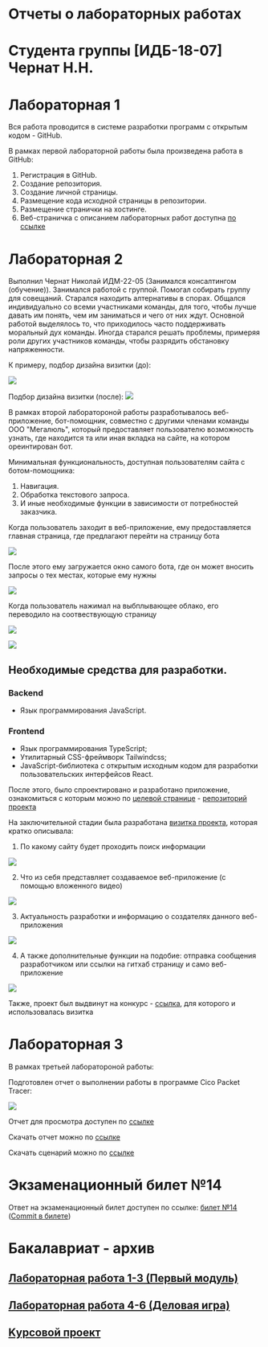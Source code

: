 # Отчеты о лабораторных работах
# Студента группы [ИДБ-18-07] Чернат Н.Н.

# Лабораторная 1

Вся работа проводится в системе разработки программ с открытым кодом - GitHub.

В рамках первой лабораторной работы была произведена работа в GitHub:

1. Регистрация в GitHub.
2. Создание репозитория.
3. Создание личной страницы.
4. Размещение кода исходной страницы в репозитории.
5. Размещение странички на хостинге.
6. Веб-страничка с описанием лабораторных работ доступна [по ссылке](https://github.com/DivineLoggika/Nikolai.github.io/blob/main/README.md)

# Лабораторная 2

Выполнил Чернат Николай ИДМ-22-05 (Занимался консалтингом (обучение)). Занимался работой с группой. Помогал собирать группу для совещаний. Старался находить алтернативы в спорах. Общался индивидуально со всеми участниками команды, для того, чтобы лучше давать им понять, чем им заниматься и чего от них ждут. Основной работой выделялось то, что приходилось часто поддерживать моральный дух команды. Иногда старался решать проблемы, примеряя роли других участников команды, чтобы разрядить обстановку напряженности. 

К примеру, подбор дизайна визитки (до):

![](https://github.com/DivineLoggika/Nikolai.github.io/blob/86b949338ecefb7ac96f08c6580cb04b5833e325/ForRef/Before.png)

Подбор дизайна визитки (после):
![](https://github.com/DivineLoggika/Nikolai.github.io/blob/86b949338ecefb7ac96f08c6580cb04b5833e325/ForRef/After.png)


В рамках второй лаборатороной работы разработывалось веб-приложение, бот-помощник, совместно с другими членами команды ООО "Мегалюль", который предоставляет пользователю возможность узнать, где находится та или иная вкладка на сайте, на котором ореинтирован бот.

Минимальная функциональность, доступная пользователям сайта с ботом-помощника:

1. Навигация.
2. Обработка текстового запроса.
3. И иные необходимые функции в зависимости от потребностей заказчика.

Когда пользователь заходит в веб-приложение, ему предоставляется главная страница, где предлагают перейти на страницу бота

![](https://github.com/DivineLoggika/Nikolai.github.io/blob/051d660f06b2940765d900a45e7a2cc612f13a74/ForRef/%D0%A1%D0%BD%D0%B8%D0%BC%D0%BE%D0%BA%20%D1%8D%D0%BA%D1%80%D0%B0%D0%BD%D0%B0%202022-12-23%20131451.png)

После этого ему загружается окно самого бота, где он может вносить запросы о тех местах, которые ему нужны

![](https://github.com/DivineLoggika/Nikolai.github.io/blob/ad9c64cc97dc32394d25af310f5d4497798da581/ForRef/%D0%A1%D0%BD%D0%B8%D0%BC%D0%BE%D0%BA%20%D1%8D%D0%BA%D1%80%D0%B0%D0%BD%D0%B0%202022-12-23%20130231.png)

Когда пользователь нажимал на выбплывающее облако, его переводило на соотвествующую страницу

![](https://github.com/DivineLoggika/Nikolai.github.io/blob/1878a012140ac578b0957e095a5a00272c2f1477/ForRef/Kogda.png)

![](https://github.com/DivineLoggika/Nikolai.github.io/blob/1878a012140ac578b0957e095a5a00272c2f1477/ForRef/Posle.png)

## Необходимые средства для разработки.
### Backend
   + Язык программирования JavaScript.
### Frontend
   + Язык программирования TypeScript;
   + Утилитарный CSS-фреймворк Tailwindcss;
   + JavaScript-библиотека с открытым исходным кодом для разработки пользовательских интерфейсов React.

После этого, было спроектировано и разработано приложение, ознакомиться с которым можно по [целевой странице](https://welpodron.github.io/kill_me/) - [репозиторий проекта](https://github.com/lulu2kan/Megalul)

На заключительной стадии была разработана [визитка проекта](https://alekseygitpub.github.io/), которая кратко описывала: 

1. По какому сайту будет проходить поиск информации

![](https://github.com/DivineLoggika/Nikolai.github.io/blob/b06f41eea97f17621225bc850cba1db105437678/ForRef/Who.png)

2. Что из себя представляет создаваемое веб-приложение (с помощью вложенного видео)

![](https://github.com/DivineLoggika/Nikolai.github.io/blob/b06f41eea97f17621225bc850cba1db105437678/ForRef/Video.png)

3. Актуальность разработки и информацию о создателях данного веб-приложения

![](https://github.com/DivineLoggika/Nikolai.github.io/blob/b06f41eea97f17621225bc850cba1db105437678/ForRef/AAR.png)

4. А также дополнительные функции на подобие: отправка сообщения разработчиком или ссылки на гитхаб страницу и само веб-приложение

![](https://github.com/DivineLoggika/Nikolai.github.io/blob/b06f41eea97f17621225bc850cba1db105437678/ForRef/DopSved.png)

Также, проект был выдвинут на конкурс - [ссылка](https://idmit.ru/), для которого и использовалась визитка

# Лабораторная 3

В рамках третьей лаборатороной работы:

Подготовлен отчет о выполнении работы в программе Cico Packet Tracer:

![](https://github.com/DivineLoggika/Nikolai.github.io/blob/b06f41eea97f17621225bc850cba1db105437678/ForRef/Cisco.png)

Отчет для просмотра доступен по [ссылке](https://drive.google.com/file/d/1lWGc5XtTDi-xsn0tdHUg5_oo27pTgJQ9/view?pli=1)

Скачать отчет можно по [ссылке](https://github.com/DivineLoggika/Nikolai.github.io/blob/main/PCT%20files/Отчет_Чернат%20Николай%20ИДБ-18-07%20Лабораторная%20работа%20№6.docx?raw=true)

Скачать сценарий можно по [ссылке](https://github.com/DivineLoggika/Nikolai.github.io/blob/main/PCT%20files/Сценарий_Чернат%20Николай%20ИДБ-18-07%20Лабораторная%20работа%20№6.pkt?raw=true)

# Экзаменационный билет №14
Ответ на экзаменационный билет доступен по ссылке: [билет №14](https://github.com/stankin/inet-2022/wiki/exam14) 
([Commit в билете](https://github.com/stankin/inet-2022/wiki/exam14/_compare/4128d297275aaa1f11078de2b0feb77b054a6784...239c95761b22f7a2e36a07d12844886979587c48))

# Бакалавриат - архив
## [Лабораторная работа 1-3 (Первый модуль)](https://github.com/DivineLoggika/Nikolai.github.io/wiki/Лабораторная-работа-№1,-2,-3)

## [Лабораторная работа 4-6 (Деловая игра)](https://github.com/DivineLoggika/Nikolai.github.io/wiki/Лабораторная-работа-№4,-5,-6)
	
## [Kурсовой проект](https://github.com/DivineLoggika/Nikolai.github.io/wiki/Курсовой-проект)
